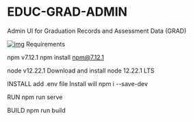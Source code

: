 # EDUC-GRAD-ADMIN
Admin UI for Graduation Records and Assessment Data (GRAD)

[![img](https://img.shields.io/badge/Lifecycle-Experimental-339999)](https://github.com/bcgov/repomountie/blob/master/doc/lifecycle-badges.md)
Requirements

npm v7.12.1
npm install npm@7.12.1

node v12.22.1 
Download and install node 12.22.1 LTS

INSTALL
add .env file
Install will 
npm i --save-dev



RUN
npm run serve

BUILD
npm run build
